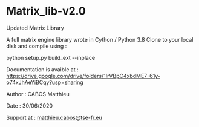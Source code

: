 # Matrix_lib-v2.0

Updated Matrix Library

A full matrix engine library wrote in Cython / Python 3.8
Clone to your local disk and compile using :

python setup.py build_ext --inplace

Documentation is avaible at : https://drive.google.com/drive/folders/1IrVBpC4xbdME7-61y-o74xJhAeYiBCqy?usp=sharing

Author : CABOS Matthieu

Date : 30/06/2020

Support at : matthieu.cabos@tse-fr.eu

